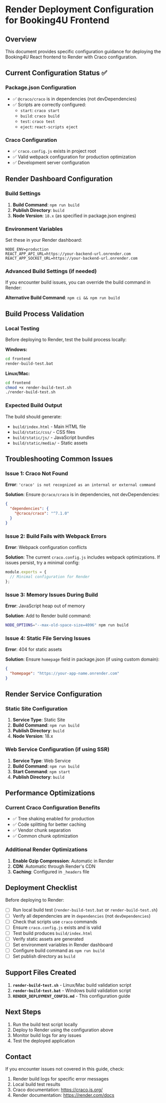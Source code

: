 # Render Deployment Configuration for Booking4U Frontend

## Overview
This document provides specific configuration guidance for deploying the Booking4U React frontend to Render with Craco configuration.

## Current Configuration Status ✅

### Package.json Configuration
- ✅ `@craco/craco` is in dependencies (not devDependencies)
- ✅ Scripts are correctly configured:
  - `start`: `craco start`
  - `build`: `craco build`
  - `test`: `craco test`
  - `eject`: `react-scripts eject`

### Craco Configuration
- ✅ `craco.config.js` exists in project root
- ✅ Valid webpack configuration for production optimization
- ✅ Development server configuration

## Render Dashboard Configuration

### Build Settings
1. **Build Command**: `npm run build`
2. **Publish Directory**: `build`
3. **Node Version**: `18.x` (as specified in package.json engines)

### Environment Variables
Set these in your Render dashboard:

```
NODE_ENV=production
REACT_APP_API_URL=https://your-backend-url.onrender.com
REACT_APP_SOCKET_URL=https://your-backend-url.onrender.com
```

### Advanced Build Settings (if needed)
If you encounter build issues, you can override the build command in Render:

**Alternative Build Command**: `npm ci && npm run build`

## Build Process Validation

### Local Testing
Before deploying to Render, test the build process locally:

**Windows:**
```bash
cd frontend
render-build-test.bat
```

**Linux/Mac:**
```bash
cd frontend
chmod +x render-build-test.sh
./render-build-test.sh
```

### Expected Build Output
The build should generate:
- `build/index.html` - Main HTML file
- `build/static/css/` - CSS files
- `build/static/js/` - JavaScript bundles
- `build/static/media/` - Static assets

## Troubleshooting Common Issues

### Issue 1: Craco Not Found
**Error**: `'craco' is not recognized as an internal or external command`

**Solution**: Ensure `@craco/craco` is in dependencies, not devDependencies:
```json
{
  "dependencies": {
    "@craco/craco": "^7.1.0"
  }
}
```

### Issue 2: Build Fails with Webpack Errors
**Error**: Webpack configuration conflicts

**Solution**: The current `craco.config.js` includes webpack optimizations. If issues persist, try a minimal config:

```javascript
module.exports = {
  // Minimal configuration for Render
};
```

### Issue 3: Memory Issues During Build
**Error**: JavaScript heap out of memory

**Solution**: Add to Render build command:
```bash
NODE_OPTIONS="--max-old-space-size=4096" npm run build
```

### Issue 4: Static File Serving Issues
**Error**: 404 for static assets

**Solution**: Ensure `homepage` field in package.json (if using custom domain):
```json
{
  "homepage": "https://your-app-name.onrender.com"
}
```

## Render Service Configuration

### Static Site Configuration
1. **Service Type**: Static Site
2. **Build Command**: `npm run build`
3. **Publish Directory**: `build`
4. **Node Version**: 18.x

### Web Service Configuration (if using SSR)
1. **Service Type**: Web Service
2. **Build Command**: `npm run build`
3. **Start Command**: `npm start`
4. **Publish Directory**: `build`

## Performance Optimizations

### Current Craco Configuration Benefits
- ✅ Tree shaking enabled for production
- ✅ Code splitting for better caching
- ✅ Vendor chunk separation
- ✅ Common chunk optimization

### Additional Render Optimizations
1. **Enable Gzip Compression**: Automatic in Render
2. **CDN**: Automatic through Render's CDN
3. **Caching**: Configured in `_headers` file

## Deployment Checklist

Before deploying to Render:

- [ ] Run local build test (`render-build-test.bat` or `render-build-test.sh`)
- [ ] Verify all dependencies are in `dependencies` (not `devDependencies`)
- [ ] Check that scripts use `craco` commands
- [ ] Ensure `craco.config.js` exists and is valid
- [ ] Test build produces `build/index.html`
- [ ] Verify static assets are generated
- [ ] Set environment variables in Render dashboard
- [ ] Configure build command as `npm run build`
- [ ] Set publish directory as `build`

## Support Files Created

1. **`render-build-test.sh`** - Linux/Mac build validation script
2. **`render-build-test.bat`** - Windows build validation script
3. **`RENDER_DEPLOYMENT_CONFIG.md`** - This configuration guide

## Next Steps

1. Run the build test script locally
2. Deploy to Render using the configuration above
3. Monitor build logs for any issues
4. Test the deployed application

## Contact

If you encounter issues not covered in this guide, check:
1. Render build logs for specific error messages
2. Local build test results
3. Craco documentation: https://craco.js.org/
4. Render documentation: https://render.com/docs
